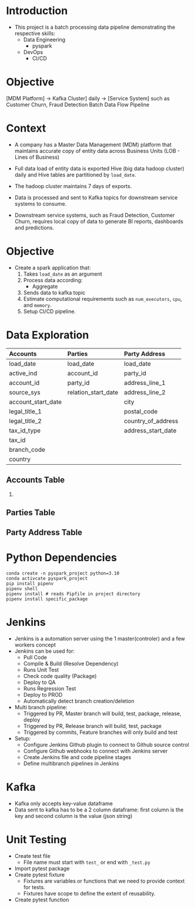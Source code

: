 # Introduction
- This project is a batch processing data pipeline demonstrating the respective skills:
    - Data Engineering
        - pyspark
    - DevOps
        - CI/CD

# Objective

[MDM Platform] -> Kafka Cluster] daily -> [Service System] such as Customer Churn, Fraud Detection
Batch Data Flow Pipeline

# Context
- A company has a Master Data Management (MDM) platform that maintains accurate copy of entity data across Business Units (LOB - Lines of Business)

- Full data load of entity data is exported Hive (big data hadoop cluster) daily and Hive tables are partitioned by `load_date`.

- The hadoop cluster maintains 7 days of exports.

- Data is processed and sent to Kafka topics for downstream service systems to consume. 
- Downstream service systems, such as Fraud Detection, Customer Churn, requires local copy of data to generate BI reports, dashboards and predictions.

# Objective
- Create a spark application that:
    1. Takes `load_date` as an argument
    2. Process data according:
        - Aggregate
    3. Sends data to kafka topic
    4. Estimate computational requirements such as `num_executors`, `cpu`, and `memory`.
    5. Setup CI/CD pipeline.

# Data Exploration
| Accounts | Parties | Party Address |
| :-- | :-- | :--
| load_date | load_date | load_date
| active_ind | account_id | party_id
| account_id | party_id | address_line_1
| source_sys | relation_start_date | address_line_2
| account_start_date | | city
| legal_title_1 | | postal_code
| legal_title_2 | | country_of_address
| tax_id_type | | address_start_date
| tax_id |
| branch_code | 
| country |
## Accounts Table
1. 
## Parties Table
## Party Address Table

# Python Dependencies
```
conda create -n pyspark_project python=3.10
conda activcate pyspark_project
pip install pipenv
pipenv shell
pipenv install # reads Pipfile in project directory
pipenv install specific_package
```

# Jenkins
- Jenkins is a automation server using the 1 master(controler) and a few workers concept
- Jenkins can be used for:
    - Pull Code
    - Compile & Build (Resolve Dependency)
    - Runs Unit Test
    - Check code quality (Package)
    - Deploy to QA
    - Runs Regression Test
    - Deploy to PROD
    - Automatically detect branch creation/deletion
- Multi branch pipeline:
    - Triggered by PR, Master branch will build, test, package, release, deploy
    - Triggered by PR, Release branch will build, test, package
    - Triggered by commits, Feature branches will only build and test
- Setup:
    - Configure Jenkins Github plugin to connect to Github source control
    - Configure Github webhooks to connect with Jenkins server
    - Create Jenkins file and code pipeline stages
    - Define multibranch pipelines in Jenkins

# Kafka
- Kafka only accepts key-value dataframe
- Data sent to kafka has to be a 2 column dataframe: first column is the key and second column is the value (json string)

# Unit Testing
- Create test file
    - File name must start with `test_` or end with `_test.py`
- Import pytest package
- Create pytest fixture
    - Fixtures are variables or functions that we need to provide context for tests.
    - Fixtures have scope to define the extent of reusability.
- Create pytest function